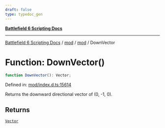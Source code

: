 ```yaml
---
draft: false
type: typedoc_gen
---
```


[**Battlefield 6 Scripting Docs**](../../../_index.md)

***

[Battlefield 6 Scripting Docs](../../../_index.md) / [mod](../../_index.md) / [mod](../_index.md) / DownVector

# Function: DownVector()

```ts
function DownVector(): Vector;
```

Defined in: [mod/index.d.ts:15614](https://github.com/battlefield-portal-community/portal-docs/blob/ff09b2690670f74de7e97198022e5a97ff1161ff/generators/santiago/mod/index.d.ts#L15614)

Returns the downward directional vector of (0, -1, 0).

## Returns

[`Vector`](../Vector/_index.md)
